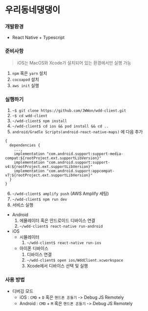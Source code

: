 # 우리동네댕댕이

### 개발환경

- React Native + Typescript

### 준비사항

> iOS는 MacOS와 Xcode가 설치되어 있는 환경에서만 실행 가능

1. `npm` 혹은 `yarn` 설치
2. `cocoapod` 설치
3. `aws init` 실행

### 실행하기

1. `~$ git clone https://github.com/JWWon/wdd-client.git`
2. `~$ cd wdd-client`
3. `~/wdd-client$ npm install`
4. `~/wdd-client$ cd ios && pod install && cd ..`
5. `android/Gradle Scripts(android-react-native-maps)` 에 다음 추가

```
{
  dependencies {
    ...,
    implementation "com.android.support:support-media-compat:${rootProject.ext.supportLibVersion}"
    implementation "com.android.support:support-v4:${rootProject.ext.supportLibVersion}"
    implementation "com.android.support:appcompat-v7:${rootProject.ext.supportLibVersion}"
  }
}
```

6. `~/wdd-client$ amplify push` (AWS Amplify 세팅)
7. `~/wdd-client$ npm run dev`
8. 서비스 실행

- Android
  1. 에뮬레이터 혹은 안드로이드 디바이스 연결
  2. `~/wdd-client$ react-native run-android`
- iOS
  - 시뮬레이터
    1. `~/wdd-client$ react-native run-ios`
  - 아이폰 디바이스
    1. 디바이스 연결
    2. `~/wdd-client$ open ios/WddClient.xcworkspace`
    3. Xcode에서 디바이스 선택 및 실행

### 사용 방법

- 디버깅 모드
  - iOS : `CMD` + `D` 혹은 `핸드폰 흔들기` -> Debug JS Remotely
  - Android : `CMD` + `M` 혹은 `핸드폰 흔들기` -> Debug JS Remotely
